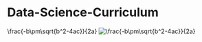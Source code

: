 # Data-Science-Curriculum
\frac{-b\pm\sqrt{b^2-4ac}}{2a}
![\frac{-b\pm\sqrt{b^2-4ac}}{2a}](http://www.sciweavers.org/free-online-latex-equation-editor#)
